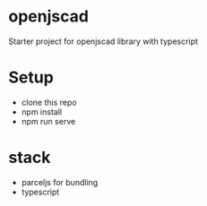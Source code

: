# openjscad
Starter project for openjscad library with typescript

# Setup
* clone this repo
* npm install
* npm run serve

# stack
* parceljs for bundling
* typescript
